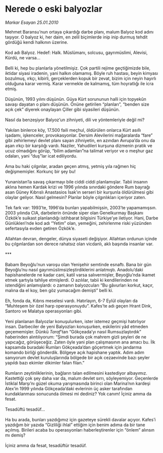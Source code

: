 # Nerede o eski balyozlar

*Markar Esayan 25.01.2010*

<div class="taraf_structure_2col_1zq">
<div class="margen_n">



 <p>Mehmet Baransu’nun ortaya çıkardığı darbe planı, malum Balyoz kod adını taşıyor. O balyoz ki, her daim, en zelil biçimlerde inip inip durmuş tehdit gördüğü kendi halkının üzerine. <br/><br/>Kod adı Balyoz. Hedef: Halk. Müslümanı, solcusu, gayrımüslimi, Alevisi, Kürdü, ne varsa...<br/><br/>Belli ki, hep bu planlarla yönetilmişiz. Çok partili rejime geçtiğimizde bile, iktidar siyasi iradenin, yani halkın olamamış. Böyle ruh hastası, beyin kimyası bozulmuş, ırkçı, kibirli, gerçeklerden kopuk bir zevat, bizim için neyin hayırlı olduğuna karar vermiş. Karar vermekle de kalmamış, tüm hoyratlığı ile icra etmiş. <br/><br/>Düşünün, 1993 yılını düşünün. Güya Kürt sorununun halli için topyekûn savaşı dayatan o planı düşünün. Önüne getirilen “planları”, “benden size açık çek” diyerek onaylayan Çiller gibi siyasileri düşünün. <br/><br/>Nasıl da benzeşiyor Balyoz’un zihniyeti, dili ve yöntemleriyle değil mi? <br/><br/>Yakılan binlerce köy, 17.500 faili meçhul, öldürülen onlarca Kürt asıllı işadamı, işkenceler, provokasyonlar. Dersim Alevilerini mağaralarda “fare” gibi zehirlemeyi devlet planı sayan zihniyetin, en azından Avrupa’da onu da aşan ırkçı bir karşılığı vardı. Naziler, Yahudileri kurşuna dizmenin pratik ve ucuz olmadığını görüp, “bilim adamları”na talimat veriyor ve o meşhur gaz odaları, yani “duş”lar icat ediliyordu. <br/><br/>Ama bu haki çılgınlar, aradan geçen atmış, yetmiş yıla rağmen hiç değişmemişler. Korkunç bir şey bu! <br/><br/>Yunanistan’la savaş çıkarmayı bile ciddi ciddi planlamışlar. Tabii insanın aklına hemen Kardak krizi ve 1996 yılında sınırdaki göndere Rum bayrağı asan Güney Kıbrıslı Anastasios İsak’ın serseri bir kurşunla öldürülmesi gibi olaylar geliyor. Nasıl gelmesin? Planlar böyle çılgınlıkları içeriyor zaten. <br/><br/>Tek fark var: 1993’te, 1996’da bunları yapabilmişsin, 2003’te yapamamışsın. 2003 yılında CIA, darbelerin önünde siper olan Genelkurmay Başkanı Özkök’e suikast planlandığı istihbarat bilgisini Türkiye’ye iletiyor. Hani, Darbe Günlükleri’nde kod adı “Yetim” olan, yemeğini, zehirlenme riski yüzünden sefertasıyla evden getiren Özkök’e. <br/><br/>Allahtan devran, dengeler, dünya siyaseti değişiyor. Allahtan ordunun içinde bu çılgınlardan son derece rahatsız olan vicdanlı, aklı başında insanlar var. <br/><br/>*** <br/><br/>Babam Beyoğlu’nun varoşu olan Yenişehir semtinde esnaftı. Bana bir gün Beyoğlu’nu nasıl gayrımüslimsizleştirdiklerini anlatmıştı. Anadolu’daki hapishanelerde ne kadar cani, katil varsa salıvermişler, Beyoğlu’nda ikamet etmek şartıyla tahliye etmişlerdi. O azılılar, tabii ki kendilerinden ne istendiğini anlamışlardı: o zamanın balyozcuları “Bu gâvurları korkut, kaçır, malına da el koy, ben göz yumacağım demişti” belli ki. <br/><br/>Eh, fonda da, Kıbrıs meselesi vardı. Hatırlayın, 6-7 Eylül olayları da “Muhteşem bir özel harp operasyonuydu”. Kafes’te adı geçen Hrant Dink, Santoro ve Malatya operasyonları gibi. <br/><br/>Yeni planlanan Balyozlar konuşulurken, ister istemez geçmişi hatırlıyor insan. Darbeciler de yeni Balyozları konuşurken, eskilerini yâd etmeden geçememişler. Dünkü <i>Taraf</i>’tan “Gökçeada’yı nasıl Rumsuzlaştırdık” haberinden alıntılıyorum: “Şimdi burada çok mahrem gizli şeyleri de ne yapıcağız, görüşeceğiz. Zaten öyle yani plan çalışmasının ana amacı bu. İlk kapsamda buradaki Rumları Gökçeada’dan göçertmek için jandarma komando birliği gönderdik. Bölgeye açık hapishane yaptık. Adım adım sanıyorum devlet kuruluşlarında bölgede bir açık cezaevinde bazı şeyler yapıldı bazı ekimler dikimler falan filan.” <br/><br/>Rumların zeytinliklerinin, bağların talan edilmesini kastediyor albayımız. Kastettiği çok şey daha var da, malum devlet sırrı, söyleyemiyor. Geçenlerde İstiklal Marşı’nı güzel okuma yarışmasında birinci olan Marina’nın kardeşi Alex’in 1999 yılında Gökçeada’daki evlerinin üç asker tarafından kundaklanması sonucunda ölmesi mi dediniz? Yok canım! İçiniz amma da fesat. <br/><br/>Tesadüftü tesadüf... <br/><br/>Ha bu arada, bunları yazdığımız için gazeteye sürekli davalar açıyor. Kafes’i yazdığım bir yazıda “Gizliliği ihlal” ettiğim için benim adıma da bir tane açılmış. Birileri acaba bu operasyonları haberleştirenler için “önlem” alınsın mı demiş?<br/><br/>İçiniz amma da fesat, tesadüftür tesadüf.</p>
<br/>
<br/>
<br/>



<br/>


<div id="taraf_not">
</div>

</div>


</div>

